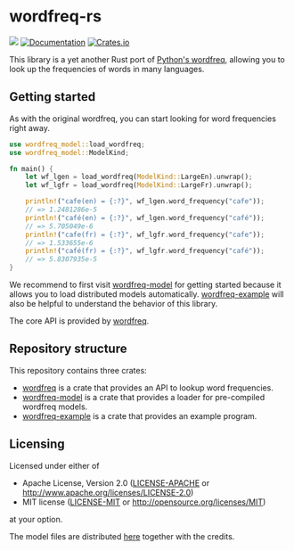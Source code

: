 # wordfreq-rs

![](https://github.com/kampersanda/wordfreq-rs/actions/workflows/rust.yml/badge.svg)
[![Documentation](https://docs.rs/wordfreq/badge.svg)](https://docs.rs/wordfreq)
[![Crates.io](https://img.shields.io/crates/v/wordfreq.svg)](https://crates.io/crates/wordfreq)

This library is a yet another Rust port of [Python's wordfreq](https://github.com/rspeer/wordfreq),
allowing you to look up the frequencies of words in many languages.

## Getting started

As with the original wordfreq, you can start looking for word frequencies right away.

```rust
use wordfreq_model::load_wordfreq;
use wordfreq_model::ModelKind;

fn main() {
    let wf_lgen = load_wordfreq(ModelKind::LargeEn).unwrap();
    let wf_lgfr = load_wordfreq(ModelKind::LargeFr).unwrap();

    println!("cafe(en) = {:?}", wf_lgen.word_frequency("cafe"));
    // => 1.2481286e-5
    println!("café(en) = {:?}", wf_lgen.word_frequency("café"));
    // => 5.705049e-6
    println!("cafe(fr) = {:?}", wf_lgfr.word_frequency("cafe"));
    // => 1.533655e-6
    println!("café(fr) = {:?}", wf_lgfr.word_frequency("café"));
    // => 5.8307935e-5
}
```

We recommend to first visit [wordfreq-model](https://docs.rs/wordfreq-model/) for getting started because it allows you to load distributed models automatically.
[wordfreq-example](wordfreq-example) will also be helpful to understand the behavior of this library.

The core API is provided by [wordfreq](https://docs.rs/wordfreq/).

## Repository structure

This repository contains three crates:

- [wordfreq](wordfreq) is a crate that provides an API to lookup word frequencies.
- [wordfreq-model](wordfreq-model) is a crate that provides a loader for pre-compiled wordfreq models.
- [wordfreq-example](wordfreq-example) is a crate that provides an example program.

## Licensing

Licensed under either of

 * Apache License, Version 2.0
   ([LICENSE-APACHE](LICENSE-APACHE) or http://www.apache.org/licenses/LICENSE-2.0)
 * MIT license
   ([LICENSE-MIT](LICENSE-MIT) or http://opensource.org/licenses/MIT)

at your option.

The model files are distributed [here](https://github.com/kampersanda/wordfreq-rs/releases/tag/models-v1) together with the credits.
